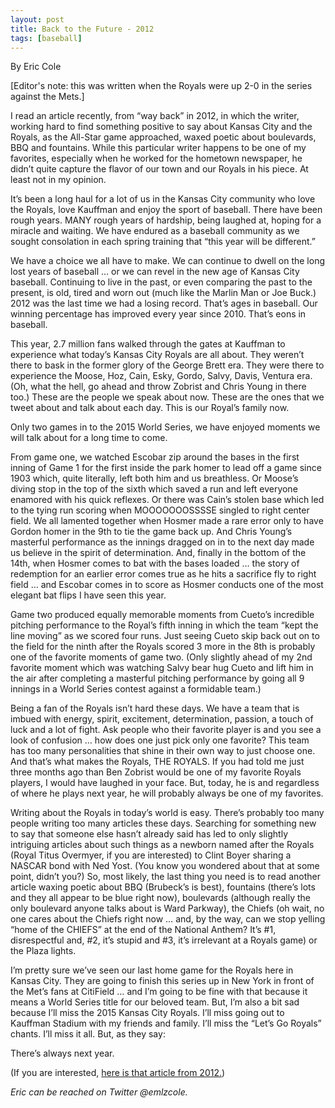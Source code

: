 ```yaml
---
layout: post
title: Back to the Future - 2012
tags: [baseball]
---
```

By Eric Cole

[Editor's note: this was written when the Royals were up 2-0 in the series against the Mets.]

I read an article recently, from “way back” in 2012, in which the writer, working hard to find something positive to say about Kansas City and the Royals, as the All-Star game approached, waxed poetic about boulevards, BBQ and fountains.  While this particular writer happens to be one of my favorites, especially when he worked for the hometown newspaper, he didn’t quite capture the flavor of our town and our Royals in his piece.  At least not in my opinion.

It’s been a long haul for a lot of us in the Kansas City community who love the Royals, love Kauffman and enjoy the sport of baseball.  There have been rough years.  MANY rough years of hardship, being laughed at, hoping for a miracle and waiting.  We have endured as a baseball community as we sought consolation in each spring training that “this year will be different.”

We have a choice we all have to make.  We can continue to dwell on the long lost years of baseball … or we can revel in the new age of Kansas City baseball.  Continuing to live in the past, or even comparing the past to the present, is old, tired and worn out (much like the Marlin Man or Joe Buck.)  2012 was the last time we had a losing record.  That’s ages in baseball.  Our winning percentage has improved every year since 2010.  That’s eons in baseball.

This year, 2.7 million fans walked through the gates at Kauffman to experience what today’s Kansas City Royals are all about.  They weren’t there to bask in the former glory of the George Brett era.  They were there to experience the Moose, Hoz, Cain, Esky, Gordo, Salvy, Davis, Ventura era.  (Oh, what the hell, go ahead and throw Zobrist and Chris Young in there too.)   These are the people we speak about now.  These are the ones that we tweet about and talk about each day.  This is our Royal’s family now.  

Only two games in to the 2015 World Series, we have enjoyed moments we will talk about for a long time to come.  

From game one, we watched Escobar zip around the bases in the first inning of Game 1 for the first inside the park homer to lead off a game since 1903 which, quite literally, left both him and us breathless.  Or Moose’s diving stop in the top of the sixth which saved a run and left everyone enamored with his quick reflexes.  Or there was Cain’s stolen base which led to the tying run scoring when MOOOOOOOSSSSE singled to right center field. We all lamented together when Hosmer made a rare error only to have Gordon homer in the 9th to tie the game back up.  And Chris Young’s masterful performance as the innings dragged on in to the next day made us believe in the spirit of determination.  And, finally in the bottom of the 14th, when Hosmer comes to bat with the bases loaded … the story of redemption for an earlier error comes true as he hits a sacrifice fly to right field … and Escobar comes in to score as Hosmer conducts one of the most elegant bat flips I have seen this year.  

Game two produced equally memorable moments from Cueto’s incredible pitching performance to the Royal’s fifth inning in which the team “kept the line moving” as we scored four runs.  Just seeing Cueto skip back out on to the field for the ninth after the Royals scored 3 more in the 8th is probably one of the favorite moments of game two.  (Only slightly ahead of my 2nd favorite moment which was watching Salvy bear hug Cueto and lift him in the air after completing a masterful pitching performance by going all 9 innings in a World Series contest against a formidable team.)

Being a fan of the Royals isn’t hard these days.  We have a team that is imbued with energy, spirit, excitement, determination, passion, a touch of luck and a lot of fight.  Ask people who their favorite player is and you see a look of confusion … how does one just pick only one favorite?  This team has too many personalities that shine in their own way to just choose one.  And that’s what makes the Royals, THE ROYALS.  If you had told me just three months ago than Ben Zobrist would be one of my favorite Royals players, I would have laughed in your face.  But, today, he is and regardless of where he plays next year, he will probably always be one of my favorites.  

Writing about the Royals in today’s world is easy.  There’s probably too many people writing too many articles these days.  Searching for something new to say that someone else hasn’t already said has led to only slightly intriguing articles about such things as a newborn named after the Royals (Royal Titus Overmyer, if you are interested) to Clint Boyer sharing a NASCAR bond with Ned Yost.  (You know you wondered about that at some point, didn’t you?)   So, most likely, the last thing you need is to read another article waxing poetic about BBQ (Brubeck’s is best), fountains (there’s lots and they all appear to be blue right now), boulevards (although really the only boulevard anyone talks about is Ward Parkway), the Chiefs (oh wait, no one cares about the Chiefs right now … and, by the way, can we stop yelling “home of the CHIEFS” at the end of the National Anthem?  It’s #1, disrespectful and, #2, it’s stupid and #3, it’s irrelevant at a Royals game) or the Plaza lights.

I’m pretty sure we’ve seen our last home game for the Royals here in Kansas City.   They are going to finish this series up in New York in front of the Met’s fans at CitiField … and I’m going to be fine with that because it means a World Series title for our beloved team.  But, I’m also a bit sad because I’ll miss the 2015 Kansas City Royals.  I’ll miss going out to Kauffman Stadium with my friends and family.  I’ll miss the “Let’s Go Royals” chants. I’ll miss it all.  But, as they say:

There’s always next year. 

(If you are interested, <a href='http://joeposnanski.com/kansas-city/'>here is that article from 2012.</a>)

<i>Eric can be reached on Twitter @emlzcole.</i>
